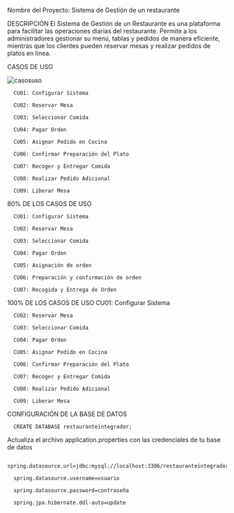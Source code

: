 Nombre del Proyecto: Sistema de Gestión de un restaurante

DESCRIPCIÓN
   El Sistema de Gestión de un Restaurante es una plataforma para facilitar las operaciones 
   diarias del restaurante. Permite a los administradores gestionar su menú, tablas y pedidos 
   de manera eficiente, mientras que los clientes pueden reservar mesas y realizar pedidos de 
   platos en línea.

CASOS DE USO 

![casosuso](https://github.com/user-attachments/assets/75004744-324b-4659-b5a7-4a4eda967433)


      CU01: Configurar Sistema 
      
      CU02: Reservar Mesa  
      
      CU03: Seleccionar Comida 
      
      CU04: Pagar Orden 
      
      CU05: Asignar Pedido en Cocina 
      
      CU06: Confirmar Preparación del Plato 
      
      CU07: Recoger y Entregar Comida 
      
      CU08: Realizar Pedido Adicional 
      
      CU09: Liberar Mesa 


   80% DE LOS CASOS DE USO 
   
      CU01: Configurar Sistema 
      
      CU02: Reservar Mesa  
      
      CU03: Seleccionar Comida 
      
      CU04: Pagar Orden 

      CU05: Asignación de orden

      CU06: Preparación y confirmación de orden

      CU07: Recogida y Entrega de Orden

 100% DE LOS CASOS DE USO 
      CU01: Configurar Sistema 
      
      CU02: Reservar Mesa  
      
      CU03: Seleccionar Comida 
      
      CU04: Pagar Orden 
      
      CU05: Asignar Pedido en Cocina 
      
      CU06: Confirmar Preparación del Plato 
      
      CU07: Recoger y Entregar Comida 
      
      CU08: Realizar Pedido Adicional 
      
      CU09: Liberar Mesa 

CONFIGURACIÓN DE LA BASE DE DATOS
   
      CREATE DATABASE restauranteintegrador;
   
Actualiza el archivo application.properties con las credenciales de tu base de datos

      spring.datasource.url=jdbc:mysql://localhost:3306/restauranteintegrador
      
      spring.datasource.username=usuario
      
      spring.datasource.password=contraseña
      
      spring.jpa.hibernate.ddl-auto=update
